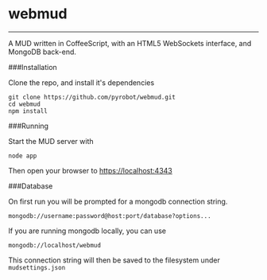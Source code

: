 # webmud
---

A MUD written in CoffeeScript, with an HTML5 WebSockets interface, and MongoDB back-end.

###Installation

Clone the repo, and install it's dependencies
	
	git clone https://github.com/pyrobot/webmud.git
	cd webmud
	npm install
		
###Running

Start the MUD server with
	
	node app

Then open your browser to [https://localhost:4343](https://localhost:4343)
	
###Database

On first run you will be prompted for a mongodb connection string.

	mongodb://username:password@host:port/database?options...
	
If you are running mongodb locally, you can use 

	mongodb://localhost/webmud

This connection string will then be saved to the filesystem under `mudsettings.json`


